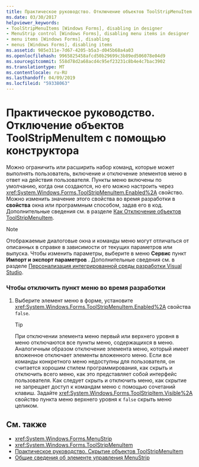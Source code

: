 ```yaml
---
title: Практическое руководство. Отключение объектов ToolStripMenuItem с помощью конструктора
ms.date: 03/30/2017
helpviewer_keywords:
- ToolStripMenuItems [Windows Forms], disabling in designer
- MenuStrip control [Windows Forms], disabling menu items in designer
- menu items [Windows Forms], disabling
- menus [Windows Forms], disabling items
ms.assetid: 985e311e-7d67-4205-b5a3-d045b68a4a03
ms.openlocfilehash: 9965825458afcd50b29699c3b89ed506078e04d9
ms.sourcegitcommit: 558d78d2a68acd4c95ef23231c8b4e4c7bac3902
ms.translationtype: MT
ms.contentlocale: ru-RU
ms.lasthandoff: 04/09/2019
ms.locfileid: "59338063"
---
```

# <a name="how-to-disable-toolstripmenuitems-using-the-designer"></a>Практическое руководство. Отключение объектов ToolStripMenuItem с помощью конструктора
Можно ограничить или расширить набор команд, которые может выполнять пользователь, включение и отключение элементов меню в ответ на действия пользователя. Пункты меню включены по умолчанию, когда они создаются, но его можно настроить через <xref:System.Windows.Forms.ToolStripMenuItem.Enabled%2A> свойство. Можно изменить значение этого свойства во время разработки в **свойства** окна или программным способом, задав его в код. Дополнительные сведения см. в разделе [Как Отключение объектов ToolStripMenuItem](how-to-disable-toolstripmenuitems.md).  
  
> [!NOTE]
>  Отображаемые диалоговые окна и команды меню могут отличаться от описанных в справке в зависимости от текущих параметров или выпуска. Чтобы изменить параметры, выберите в меню **Сервис** пункт **Импорт и экспорт параметров** . Дополнительные сведения см. в разделе [Персонализация интегрированной среды разработки Visual Studio](/visualstudio/ide/personalizing-the-visual-studio-ide).  
  
### <a name="to-disable-a-menu-item-at-design-time"></a>Чтобы отключить пункт меню во время разработки  
  
1. Выберите элемент меню в форме, установите <xref:System.Windows.Forms.ToolStripMenuItem.Enabled%2A> свойства `false`.  
  
    > [!TIP]
    >  При отключении элемента меню первый или верхнего уровня в меню отключаются все пункты меню, содержащихся в меню. Аналогичным образом отключение элемента меню, который имеет вложенное отключает элементы вложенного меню. Если все команды конкретного меню недоступны для пользователя, он считается хорошим стилем программирования, как скрыть и отключить всего меню, как это представляет собой интерфейс пользователя. Как следует скрыть и отключить меню, как скрытие не запрещает доступ к командам меню с помощью сочетаний клавиш. Задайте <xref:System.Windows.Forms.ToolStripItem.Visible%2A> свойство пункта меню верхнего уровня к `false` скрыть меню целиком.  
  
## <a name="see-also"></a>См. также

- <xref:System.Windows.Forms.MenuStrip>
- <xref:System.Windows.Forms.ToolStripMenuItem>
- [Практическое руководство. Скрытие объектов ToolStripMenuItem](how-to-hide-toolstripmenuitems.md)
- [Общие сведения об элементе управления MenuStrip](menustrip-control-overview-windows-forms.md)
